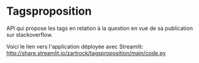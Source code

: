 # Tagsproposition
API qui propose les tags en relation à la question en vue de sa publication sur stackoverflow.

Voici le lien vers l'application déployée avec Streamlit: http://share.streamlit.io/zartrock/tagsproposition/main/code.py
